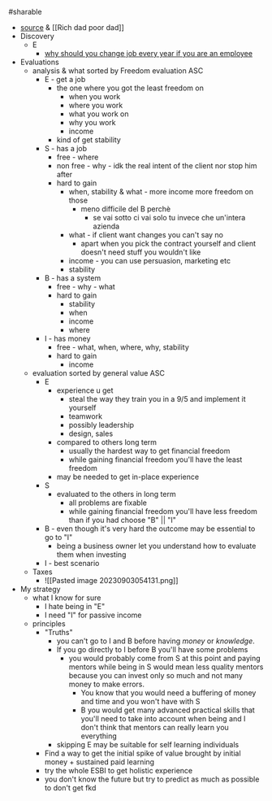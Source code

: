 #sharable
- [source](https://youtu.be/bC1ScfCny38?t=23) & [[Rich dad poor dad]]
- Discovery
	- E
		- [why should you change job every year if you are an employee](https://www.forbes.com/sites/cameronkeng/2014/06/22/employees-that-stay-in-companies-longer-than-2-years-get-paid-50-less/)
- Evaluations
	- analysis & what sorted by Freedom evaluation ASC
		- E - get a job 
			- the one where you got the least freedom on
				- when you work
				- where you work
				- what you work on
				- why you work
				- income
			- kind of get stability
		- S - has a job
			- free - where
			- non free - why - idk the real intent of the client nor stop him after
			- hard to gain
				- when, stability & what - more income more freedom on those
					- meno difficile del B perchè 
						- se vai sotto ci vai solo tu invece che un'intera azienda
				- what - if client want changes you can't say no
					- apart when you pick the contract yourself and client doesn't need stuff you wouldn't like
				- income - you can use persuasion, marketing etc
				- stability
		- B - has a system
			- free - why - what
			- hard to gain
				- stability
				- when
				- income
				- where
		- I - has money
			- free - what, when, where, why, stability
			- hard to gain
				- income
	- evaluation sorted by general value ASC
		- E 
			- experience u get
				- steal the way they train you in a 9/5 and implement it yourself
				- teamwork
				- possibly leadership
				- design, sales
			- compared to others long term
				- usually the hardest way to get financial freedom
				- while gaining financial freedom you'll have the least freedom 
			- may be needed to get in-place experience
		- S
			- evaluated to the others in long term
				- all problems are fixable
				- while gaining financial freedom you'll have less freedom than if you had choose "B" || "I"
		- B - even though it's very hard the outcome may be essential to go to "I"
			- being a business owner let you understand how to evaluate them when investing
		- I - best scenario
	- Taxes
		- ![[Pasted image 20230903054131.png]]
- My strategy
	- what I know for sure
		- I hate being in "E"
		- I need "I" for passive income
	- principles
		- "Truths"
			- you can't go to I and B before having *money* or *knowledge*. 
			- If you go directly to I before B you'll have some problems
				- you would probably come from S at this point and paying mentors while being in S would mean less quality mentors because you can invest only so much and not many money to make errors. 
					- You know that you would need a buffering of money and time and you won't have with S
					- B you would get many advanced practical skills that you'll need to take into account when being and I don't think that mentors can really learn you everything
			- skipping E may be suitable for self learning individuals
		- Find a way to get the initial spike of value brought by initial money + sustained paid learning
		- try the whole ESBI to get holistic experience
		- you don't know the future but try to predict as much as possible to don't get fkd

